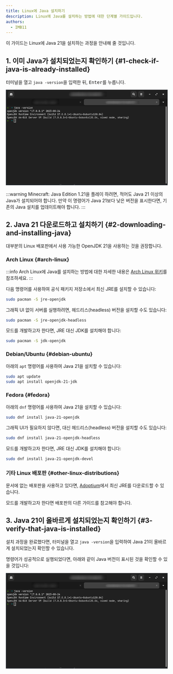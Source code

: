 ```yaml
---
title: Linux에 Java 설치하기
description: Linux에 Java를 설치하는 방법에 대한 단계별 가이드입니다.
authors:
  - IMB11
---
```


이 가이드는 Linux에 Java 21을 설치하는 과정을 안내해 줄 것입니다.

## 1. 이미 Java가 설치되었는지 확인하기 {#1-check-if-java-is-already-installed}

터미널을 열고 `java -version`을 입력한 뒤, <kbd>Enter</kbd>를 누릅니다.

!["java -version"이 입력된 터미널](/assets/players/installing-java/linux-java-version.png)

:::warning
Minecraft: Java Edition 1.21을 플레이 하려면, 적어도 Java 21 이상의 Java가 설치되어야 합니다. 만약 이 명령어가 Java 21보다 낮은 버전을 표시한다면, 기존의 Java 설치를 업데이트해야 합니다.
:::

## 2. Java 21 다운로드하고 설치하기 {#2-downloading-and-installing-java}

대부분의 Linux 배포판에서 사용 가능한 OpenJDK 21을 사용하는 것을 권장합니다.

### Arch Linux {#arch-linux}

:::info
Arch Linux에 Java를 설치하는 방법에 대한 자세한 내용은 [Arch Linux 위키](https://wiki.archlinux.org/title/Java)를 참조하세요.
:::

다음 명령어를 사용하여 공식 패키지 저장소에서 최신 JRE를 설치할 수 있습니다:

```sh
sudo pacman -S jre-openjdk
```

그래픽 UI 없이 서버를 실행하려면, 헤드리스(headless) 버전을 설치할 수도 있습니다:

```sh
sudo pacman -S jre-openjdk-headless
```

모드를 개발하고자 한다면, JRE 대신 JDK를 설치해야 합니다:

```sh
sudo pacman -S jdk-openjdk
```

### Debian/Ubuntu {#debian-ubuntu}

아래의 `apt` 명령어를 사용하여 Java 21을 설치할 수 있습니다:

```sh
sudo apt update
sudo apt install openjdk-21-jdk
```

### Fedora {#fedora}

아래의 `dnf` 명령어를 사용하여 Java 21을 설치할 수 있습니다:

```sh
sudo dnf install java-21-openjdk
```

그래픽 UI가 필요하지 않다면, 대신 헤드리스(headless) 버전을 설치할 수도 있습니다:

```sh
sudo dnf install java-21-openjdk-headless
```

모드를 개발하고자 한다면, JRE 대신 JDK를 설치해야 합니다:

```sh
sudo dnf install java-21-openjdk-devel
```

### 기타 Linux 배포판 {#other-linux-distributions}

문서에 없는 배포판을 사용하고 있다면, [Adoptium](https://adoptium.net/temurin/)에서 최신 JRE를 다운로드할 수 있습니다.

모드를 개발하고자 한다면 배포판의 다른 가이드를 참고해야 합니다.

## 3. Java 21이 올바르게 설치되었는지 확인하기 {#3-verify-that-java-is-installed}

설치 과정을 완료했다면, 터미널을 열고 `java -version`을 입력하여 Java 21이 올바르게 설치되었는지 확인할 수 있습니다.

명령어가 성공적으로 실행되었다면, 아래와 같이 Java 버전이 표시된 것을 확인할 수 있을 것입니다:

!["java -version"이 입력된 터미널](/assets/players/installing-java/linux-java-version.png)
